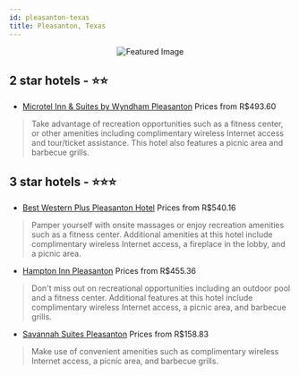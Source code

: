 ```yaml
---
id: pleasanton-texas
title: Pleasanton, Texas
---
```


<center><img src="https://i.travelapi.com/hotels/7000000/6770000/6762600/6762512/88ea999e_z.jpg" alt="Featured Image" /></center>


##  2 star hotels - ⭐️⭐️

-    [Microtel Inn & Suites by Wyndham Pleasanton](https://us.hurb.com/hotels/pleasanton/microtel-inn-suites-by-wyndham-pleasanton-JNP-JP187600?cmp=18055) Prices from R$493.60
   > Take advantage of recreation opportunities such as a fitness center, or other amenities including complimentary wireless Internet access and tour/ticket assistance. This hotel also features a picnic area and barbecue grills.

##  3 star hotels - ⭐️⭐️⭐️

-    [Best Western Plus Pleasanton Hotel](https://us.hurb.com/hotels/pleasanton/best-western-plus-pleasanton-hotel-JNP-JP315254?cmp=18055) Prices from R$540.16
   > Pamper yourself with onsite massages or enjoy recreation amenities such as a fitness center. Additional amenities at this hotel include complimentary wireless Internet access, a fireplace in the lobby, and a picnic area.
-    [Hampton Inn Pleasanton](https://us.hurb.com/hotels/pleasanton/hampton-inn-pleasanton-JNP-JP314109?cmp=18055) Prices from R$455.36
   > Don't miss out on recreational opportunities including an outdoor pool and a fitness center. Additional features at this hotel include complimentary wireless Internet access, a picnic area, and barbecue grills.
-    [Savannah Suites Pleasanton](https://us.hurb.com/hotels/pleasanton/savannah-suites-pleasanton-JNP-JP006372?cmp=18055) Prices from R$158.83
   > Make use of convenient amenities such as complimentary wireless Internet access, a picnic area, and barbecue grills.
